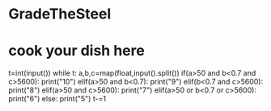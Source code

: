 # GradeTheSteel
# cook your dish here
t=int(input())
while t:
    a,b,c=map(float,input().split())
    if(a>50 and b<0.7 and c>5600):
        print("10")
    elif(a>50 and b<0.7):
        print("9")
    elif(b<0.7 and c>5600):
        print("8")
    elif(a>50 and c>5600):
        print("7")
    elif(a>50 or b<0.7 or c>5600):
        print("6")
    else:
        print("5")
    t-=1
